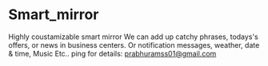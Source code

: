 # Smart_mirror
 Highly coustamizable smart mirror
 We can add up catchy phrases, todays's offers, or news in business centers.
 Or notification messages, weather, date & time, Music Etc..
 ping for details: prabhuramss01@gmail.com
